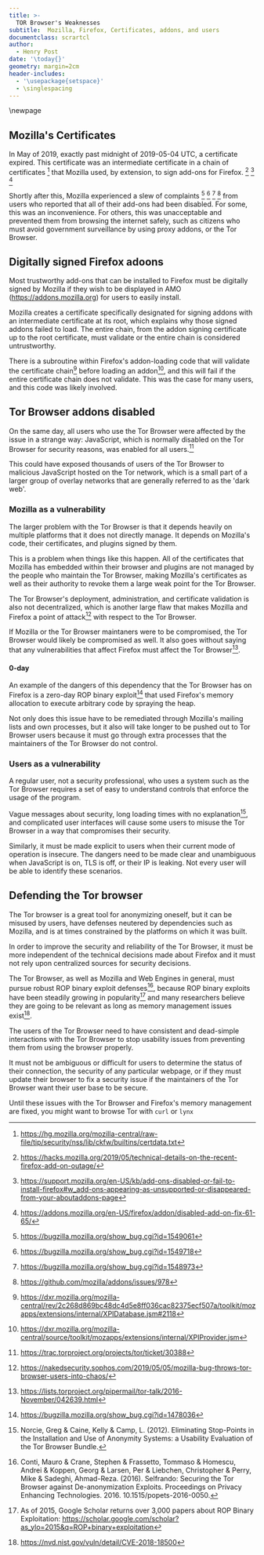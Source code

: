 ```yaml
---
title: >-
  TOR Browser's Weaknesses
subtitle:  Mozilla, Firefox, Certificates, addons, and users
documentclass: scrartcl
author:
  - Henry Post
date: '\today{}'
geometry: margin=2cm
header-includes:
  - '\usepackage{setspace}'
  - \singlespacing
---
```


\newpage

## Mozilla's Certificates

In May of 2019, exactly past midnight of 2019-05-04 UTC, a certificate expired. This certificate was an intermediate certificate in a chain of certificates [^mozilla_certs] that Mozilla used, by extension, to sign add-ons for Firefox. [^expired_mozilla_response1] [^expired_mozilla_response2] [^expired_mozilla_response3]

Shortly after this, Mozilla experienced a slew of complaints [^firefox_cert_bug1] [^firefox_cert_bug2] [^firefox_cert_bug3] [^firefox_cert_bug4] from users who reported that all of their add-ons had been disabled. For some, this was an inconvenience. For others, this was unacceptable and prevented them from browsing the internet safely, such as citizens who must avoid government surveillance by using proxy addons, or the Tor Browser.

[^mozilla_certs]: <https://hg.mozilla.org/mozilla-central/raw-file/tip/security/nss/lib/ckfw/builtins/certdata.txt>

[^expired_mozilla_response1]: <https://hacks.mozilla.org/2019/05/technical-details-on-the-recent-firefox-add-on-outage/>

[^expired_mozilla_response2]: <https://support.mozilla.org/en-US/kb/add-ons-disabled-or-fail-to-install-firefox#w_add-ons-appearing-as-unsupported-or-disappeared-from-your-aboutaddons-page>

[^expired_mozilla_response3]: <https://addons.mozilla.org/en-US/firefox/addon/disabled-add-on-fix-61-65/>


[^firefox_cert_bug1]: <https://bugzilla.mozilla.org/show_bug.cgi?id=1549061>

[^firefox_cert_bug2]: <https://bugzilla.mozilla.org/show_bug.cgi?id=1549718>

[^firefox_cert_bug3]: <https://bugzilla.mozilla.org/show_bug.cgi?id=1548973>

[^firefox_cert_bug4]: <https://github.com/mozilla/addons/issues/978>

## Digitally signed Firefox adoons

Most trustworthy add-ons that can be installed to Firefox must be digitally signed by Mozilla if they wish to be displayed in AMO (<https://addons.mozilla.org>) for users to easily install.

Mozilla creates a certificate specifically designated for signing addons with an intermediate certificate at its root, which explains why those signed addons failed to load. The entire chain, from the addon signing certificate up to the root certificate, must validate or the entire chain is considered untrustworthy.

There is a subroutine within Firefox's addon-loading code that will validate the certificate chain[^addon_disabling_code] before loading an addon[^addon_disabling_code2], and this will fail if the entire certificate chain does not validate. This was the case for many users, and this code was likely involved.

[^addon_disabling_code]: <https://dxr.mozilla.org/mozilla-central/rev/2c268d869bc48dc4d5e8ff036cac82375ecf507a/toolkit/mozapps/extensions/internal/XPIDatabase.jsm#2118>

[^addon_disabling_code2]: <https://dxr.mozilla.org/mozilla-central/source/toolkit/mozapps/extensions/internal/XPIProvider.jsm>

## Tor Browser addons disabled

On the same day, all users who use the Tor Browser were affected by the issue in a strange way: JavaScript, which is normally disabled on the Tor Browser for security reasons, was enabled for all users.[^tor_noscript_bug]

This could have exposed thousands of users of the Tor Browser to malicious JavaScript hosted on the Tor network, which is a small part of a larger group of overlay networks that are generally referred to as the 'dark web'.

[^tor_noscript_bug]: <https://trac.torproject.org/projects/tor/ticket/30388>

### Mozilla as a vulnerability

The larger problem with the Tor Browser is that it depends heavily on multiple platforms that it does not directly manage. It depends on Mozilla's code, their certificates, and plugins signed by them.

This is a problem when things like this happen. All of the certificates that Mozilla has embedded within their browser and plugins are not managed by the people who maintain the Tor Browser, making Mozilla's certificates as well as their authority to revoke them a large weak point for the Tor Browser.

The Tor Browser's deployment, administration, and certificate validation is also not decentralized, which is another large flaw that makes Mozilla and Firefox a point of attack[^tor_mozilla_chaos] with respect to the Tor Browser.

If Mozilla or the Tor Browser maintaners were to be compromised, the Tor Browser would likely be compromised as well. It also goes without saying that any vulnerabilities that affect Firefox must affect the Tor Browser[^tor_zeroday_mail].

[^tor_zeroday_mail]: <https://lists.torproject.org/pipermail/tor-talk/2016-November/042639.html>

[^tor_mozilla_chaos]: <https://nakedsecurity.sophos.com/2019/05/05/mozilla-bug-throws-tor-browser-users-into-chaos/>

#### 0-day

An example of the dangers of this dependency that the Tor Browser has on Firefox is a zero-day ROP binary exploit[^firefox_zeroday_bug] that used Firefox's memory allocation to execute arbitrary code by spraying the heap.

Not only does this issue have to be remediated through Mozilla's mailing lists and own processes, but it also will take longer to be pushed out to Tor Browser users because it must go through extra processes that the maintainers of the Tor Browser do not control.

[^firefox_zeroday_bug]: <https://bugzilla.mozilla.org/show_bug.cgi?id=1478036>

### Users as a vulnerability

A regular user, not a security professional, who uses a system such as the Tor Browser requires a set of easy to understand controls that enforce the usage of the program.

Vague messages about security, long loading times with no explanation[^usability_paper], and complicated user interfaces will cause some users to misuse the Tor Browser in a way that compromises their security.

Similarly, it must be made explicit to users when their current mode of operation is insecure. The dangers need to be made clear and unambiguous when JavaScript is on, TLS is off, or their IP is leaking. Not every user will be able to identify these scenarios.

[^usability_paper]: Norcie, Greg & Caine, Kelly & Camp, L. (2012). Eliminating Stop-Points in the Installation and Use of Anonymity Systems: a Usability Evaluation of the Tor Browser Bundle.

## Defending the Tor browser

The Tor browser is a great tool for anonymizing oneself, but it can be misused by users, have defenses neutered by dependencies such as Mozilla, and is at times constrained by the platforms on which it was built.

In order to improve the security and reliability of the Tor Browser, it must be more independent of the technical decisions made about Firefox and it must not rely upon centralized sources for security decisions.

The Tor Browser, as well as Mozilla and Web Engines in general, must pursue robust ROP binary exploit defenses[^defending_tor_browser_anon], because ROP binary exploits have been steadily growing in popularity[^see_google_scholar_rop_bin_exp] and many researchers believe they are going to be relevant as long as memory management issues exist[^cve_heap_spray].

The users of the Tor Browser need to have consistent and dead-simple interactions with the Tor Browser to stop usability issues from preventing them from using the browser properly.

It must not be ambiguous or difficult for users to determine the status of their connection, the security of any particular webpage, or if they must update their browser to fix a security issue if the maintainers of the Tor Browser want their user base to be secure.

[^cve_heap_spray]: <https://nvd.nist.gov/vuln/detail/CVE-2018-18500>

[^defending_tor_browser_anon]: Conti, Mauro & Crane, Stephen & Frassetto, Tommaso & Homescu, Andrei & Koppen, Georg & Larsen, Per & Liebchen, Christopher & Perry, Mike & Sadeghi, Ahmad-Reza. (2016). Selfrando: Securing the Tor Browser against De-anonymization Exploits. Proceedings on Privacy Enhancing Technologies. 2016. 10.1515/popets-2016-0050.

[^see_google_scholar_rop_bin_exp]: As of 2015, Google Scholar returns over 3,000 papers about ROP Binary Exploitation: <https://scholar.google.com/scholar?as_ylo=2015&q=ROP+binary+exploitation>

Until these issues with the Tor Browser and Firefox's memory management are fixed, you might want to browse Tor with `curl` or `lynx`
